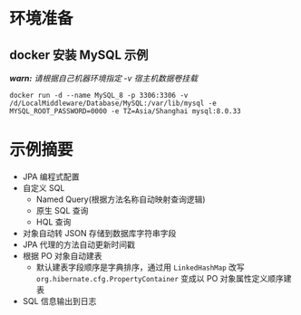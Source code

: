 # 环境准备

## docker 安装 MySQL 示例

***warn:** 请根据自己机器环境指定 -v 宿主机数据卷挂载*

```
docker run -d --name MySQL_8 -p 3306:3306 -v /d/LocalMiddleware/Database/MySQL:/var/lib/mysql -e MYSQL_ROOT_PASSWORD=0000 -e TZ=Asia/Shanghai mysql:8.0.33
```

# 示例摘要

- JPA 编程式配置
- 自定义 SQL
    - Named Query(根据方法名称自动映射查询逻辑)
    - 原生 SQL 查询
    - HQL 查询
- 对象自动转 JSON 存储到数据库字符串字段
- JPA 代理的方法自动更新时间戳
- 根据 PO 对象自动建表
  - 默认建表字段顺序是字典排序，通过用 `LinkedHashMap` 改写 `org.hibernate.cfg.PropertyContainer` 变成以 PO 对象属性定义顺序建表 
- SQL 信息输出到日志
